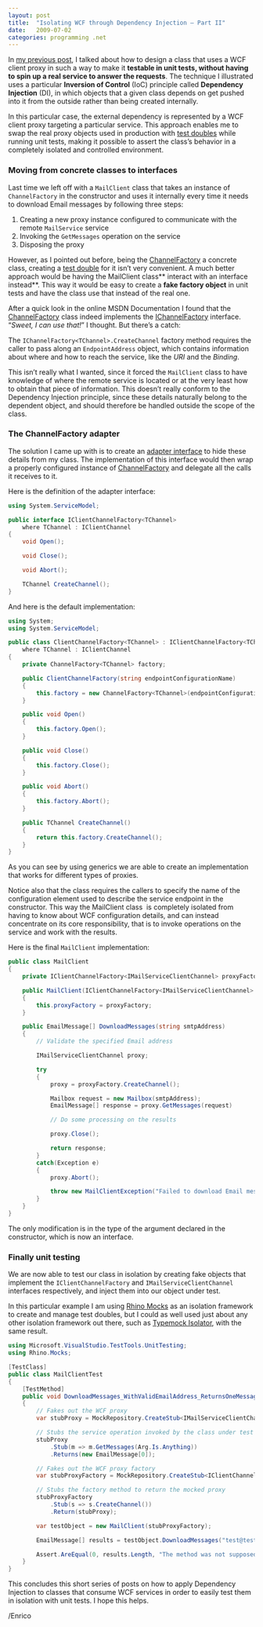 ```yaml
---
layout: post
title:  "Isolating WCF through Dependency Injection – Part II"
date:   2009-07-02
categories: programming .net
---
```


In [my previous post][1], I talked about how to design a class that uses a WCF client proxy in such a way to make it **testable in unit tests, without having to spin up a real service to answer the requests**.
The technique I illustrated uses a particular **Inversion of Control** (IoC) principle called **Dependency Injection** (DI), in which objects that a given class depends on get pushed into it from the outside rather than being created internally.

In this particular case, the external dependency is represented by a WCF client proxy targeting a particular service. This approach enables me to swap the real proxy objects used in production with [test doubles][2] while running unit tests, making it possible to assert the class’s behavior in a completely isolated and controlled environment.

### Moving from concrete classes to interfaces

Last time we left off with a `MailClient` class that takes an instance of `ChannelFactory` in the constructor and uses it internally every time it needs to download Email messages by following three steps:

  1. Creating a new proxy instance configured to communicate with the remote `MailService` service
  2. Invoking the `GetMessages` operation on the service
  3. Disposing the proxy

However, as I pointed out before, being the [ChannelFactory][3] a concrete class, creating a [test double][2] for it isn’t very convenient. A much better approach would be having the MailClient class** interact with an interface instead**. This way it would be easy to create a **fake factory object** in unit tests and have the class use that instead of the real one.

After a quick look in the online MSDN Documentation I found that the [ChannelFactory][3] class indeed implements the [IChannelFactory][4] interface. “_Sweet, I can use that!_” I thought. But there’s a catch:

<div class="note">
<p>
The <code>IChannelFactory&lt;TChannel&gt;.CreateChannel</code> factory method requires the caller
to pass along an <code>EndpointAddress</code> object, which contains information about where
and how to reach the service, like the <em>URI</em> and the <em>Binding</em>.
</p>
</div>

This isn’t really what I wanted, since it forced the `MailClient` class to have knowledge of where the remote service is located or at the very least how to obtain that piece of information. This doesn’t really conform to the Dependency Injection principle, since these details naturally belong to the dependent object, and should therefore be handled outside the scope of the class.

### The ChannelFactory adapter

The solution I came up with is to create an [adapter interface][5] to hide these details from my class. The implementation of this interface would then wrap a properly configured instance of [ChannelFactory][3] and delegate all the calls it receives to it.

Here is the definition of the adapter interface:

```csharp
using System.ServiceModel;

public interface IClientChannelFactory<TChannel>
    where TChannel : IClientChannel
{
    void Open();

    void Close();

    void Abort();

    TChannel CreateChannel();
}
```

And here is the default implementation:

```csharp
using System;
using System.ServiceModel;

public class ClientChannelFactory<TChannel> : IClientChannelFactory<TChannel>
    where TChannel : IClientChannel
{
    private ChannelFactory<TChannel> factory;

    public ClientChannelFactory(string endpointConfigurationName)
    {
        this.factory = new ChannelFactory<TChannel>(endpointConfigurationName);
    }

    public void Open()
    {
        this.factory.Open();
    }

    public void Close()
    {
        this.factory.Close();
    }

    public void Abort()
    {
        this.factory.Abort();
    }

    public TChannel CreateChannel()
    {
        return this.factory.CreateChannel();
    }
}
```

As you can see by using generics we are able to create an implementation that works for different types of proxies.

Notice also that the class requires the callers to specify the name of the configuration element used to describe the service endpoint in the constructor. This way the MailClient class  is completely isolated from having to know about WCF configuration details, and can instead concentrate on its core responsibility, that is to invoke operations on the service and work with the results.

Here is the final `MailClient` implementation:

```csharp
public class MailClient
{
    private IClientChannelFactory<IMailServiceClientChannel> proxyFactory;

    public MailClient(IClientChannelFactory<IMailServiceClientChannel> proxyFactory)
    {
        this.proxyFactory = proxyFactory;
    }

    public EmailMessage[] DownloadMessages(string smtpAddress)
    {
        // Validate the specified Email address

        IMailServiceClientChannel proxy;

        try
        {
            proxy = proxyFactory.CreateChannel();

            Mailbox request = new Mailbox(smtpAddress);
            EmailMessage[] response = proxy.GetMessages(request)

            // Do some processing on the results

            proxy.Close();

            return response;
        }
        catch(Exception e)
        {
            proxy.Abort();

            throw new MailClientException("Failed to download Email messages", e);
        }
    }
}
```

The only modification is in the type of the argument declared in the constructor, which is now an interface.

### Finally unit testing

We are now able to test our class in isolation by creating fake objects that implement the `IClientChannelFactory` and `IMailServiceClientChannel` interfaces respectively, and inject them into our object under test.

In this particular example I am using [Rhino Mocks][6] as an isolation framework to create and manage test doubles, but I could as well used just about any other isolation framework out there, such as [Typemock Isolator][7], with the same result.

```csharp
using Microsoft.VisualStudio.TestTools.UnitTesting;
using Rhino.Mocks;

[TestClass]
public class MailClientTest
{
    [TestMethod]
    public void DownloadMessages_WithValidEmailAddress_ReturnsOneMessage()
    {
        // Fakes out the WCF proxy
        var stubProxy = MockRepository.CreateStub<IMailServiceClientChannel>();

        // Stubs the service operation invoked by the class under test
        stubProxy
            .Stub(m => m.GetMessages(Arg.Is.Anything))
            .Returns(new EmailMessage[0]);

        // Fakes out the WCF proxy factory
        var stubProxyFactory = MockRepository.CreateStub<IClientChannelFactory<IMailServiceClientChannel>>();

        // Stubs the factory method to return the mocked proxy
        stubProxyFactory
            .Stub(s => s.CreateChannel())
            .Return(stubProxy);

        var testObject = new MailClient(stubProxyFactory);

        EmailMessage[] results = testObject.DownloadMessages("test@test.com");

        Assert.AreEqual(0, results.Length, "The method was not supposed to return any results");
    }
}
```

This concludes this short series of posts on how to apply Dependency Injection to classes that consume WCF services in order to easily test them in isolation with unit tests. I hope this helps.

/Enrico

[1]: /2009/06/25/isolating-wcf-through-dependency-injection-part-i/
[2]: http://www.martinfowler.com/bliki/TestDouble.html
[3]: http://msdn.microsoft.com/en-us/library/ms576132.aspx
[4]: http://msdn.microsoft.com/en-us/library/ms405876.aspx
[5]: http://sourcemaking.com/design_patterns/adapter
[6]: http://ayende.com/projects/rhino-mocks.aspx
[7]: http://www.typemock.com/
